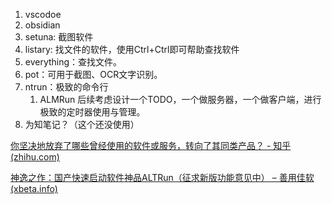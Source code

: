 
1. vscodoe
2. obsidian
3. setuna: 截图软件
4. listary: 找文件的软件，使用Ctrl+Ctrl即可帮助查找软件
5. everything：查找文件。
6. pot：可用于截图、OCR文字识别。
7. ntrun：极致的命令行
	1. ALMRun
	后续考虑设计一个TODO，一个做服务器，一个做客户端，进行极致的定时器使用与管理。
8. 为知笔记？（这个还没使用）

[你坚决地放弃了哪些曾经使用的软件或服务，转向了其同类产品？ - 知乎 (zhihu.com)](https://www.zhihu.com/question/20144702)


[神逸之作：国产快速启动软件神品ALTRun（征求新版功能意见中） – 善用佳软 (xbeta.info)](https://xbeta.info/altrun.htm)

